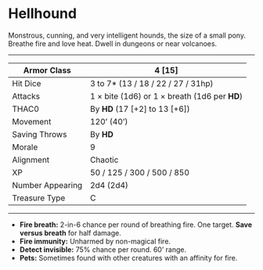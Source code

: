 # Hellhound

Monstrous, cunning, and very intelligent hounds, the size of a small pony. Breathe fire and love heat. Dwell in dungeons or near volcanoes.

------

| Armor Class     | 4 [15]                                        |
| ---------------- | --------------------------------------------- |
| Hit Dice         | 3 to 7* (13 / 18 / 22 / 27 / 31hp)            |
| Attacks          | 1 × bite (1d6) or 1 × breath (1d6 per **HD**) |
| THAC0            | By **HD** (17 [+2] to 13 [+6])                |
| Movement         | 120’ (40’)                                    |
| Saving Throws    | By **HD**                                     |
| Morale           | 9                                             |
| Alignment        | Chaotic                                       |
| XP               | 50 / 125 / 300 / 500 / 850                    |
| Number Appearing | 2d4 (2d4)                                     |
| Treasure Type    | C                                             |

------

- **Fire breath:** 2-in-6 chance per round of breathing fire. One target. **Save versus breath** for half damage.
- **Fire immunity:** Unharmed by non-magical fire.
- **Detect invisible:** 75% chance per round. 60’ range.
- **Pets:** Sometimes found with other creatures with an affinity for fire.